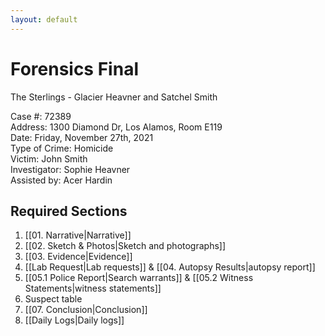```yaml
---
layout: default
---
```


# Forensics Final

The Sterlings - Glacier Heavner and Satchel Smith
 
Case #: 72389 <br>
Address: 1300 Diamond Dr, Los Alamos, Room E119 <br>
Date: Friday, November 27th, 2021 <br>
Type of Crime: Homicide <br>
Victim: John Smith <br>
Investigator: Sophie Heavner <br>
Assisted by: Acer Hardin <br>

## Required Sections
1. [[01. Narrative|Narrative]]
2. [[02. Sketch & Photos|Sketch and photographs]]
3. [[03. Evidence|Evidence]]
4. [[Lab Request|Lab requests]] & [[04. Autopsy Results|autopsy report]]
5. [[05.1 Police Report|Search warrants]] & [[05.2 Witness Statements|witness statements]]
6. Suspect table
7. [[07. Conclusion|Conclusion]]
8. [[Daily Logs|Daily logs]]